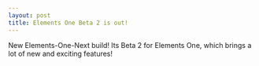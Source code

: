 ```yaml
---
layout: post
title: Elements One Beta 2 is out!
---
```


New Elements-One-Next build! Its Beta 2 for Elements One, which brings a lot of new and exciting features!
